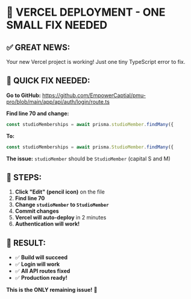 # 🚀 VERCEL DEPLOYMENT - ONE SMALL FIX NEEDED

## ✅ **GREAT NEWS:**
Your new Vercel project is working! Just one tiny TypeScript error to fix.

## 🔧 **QUICK FIX NEEDED:**

**Go to GitHub:** https://github.com/EmpowerCaptial/pmu-pro/blob/main/app/api/auth/login/route.ts

**Find line 70 and change:**
```typescript
const studioMemberships = await prisma.studioMember.findMany({
```

**To:**
```typescript
const studioMemberships = await prisma.StudioMember.findMany({
```

**The issue:** `studioMember` should be `StudioMember` (capital S and M)

## 🎯 **STEPS:**
1. **Click "Edit" (pencil icon)** on the file
2. **Find line 70** 
3. **Change `studioMember` to `StudioMember`**
4. **Commit changes**
5. **Vercel will auto-deploy** in 2 minutes
6. **Authentication will work!**

## 🚀 **RESULT:**
- ✅ **Build will succeed**
- ✅ **Login will work**  
- ✅ **All API routes fixed**
- ✅ **Production ready!**

**This is the ONLY remaining issue!** 🎉
